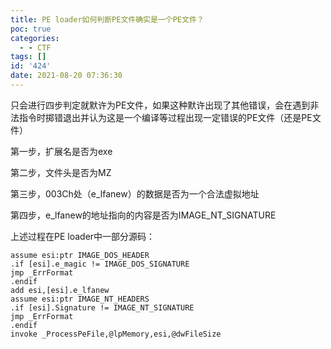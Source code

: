 ```yaml
---
title: PE loader如何判断PE文件确实是一个PE文件？
poc: true
categories:
  - - CTF
tags: []
id: '424'
date: 2021-08-20 07:36:30
---
```


只会进行四步判定就默许为PE文件，如果这种默许出现了其他错误，会在遇到非法指令时掷错退出并认为这是一个编译等过程出现一定错误的PE文件（还是PE文件）

第一步，扩展名是否为exe

第二步，文件头是否为MZ

第三步，003Ch处（e\_lfanew）的数据是否为一个合法虚拟地址

第四步，e\_lfanew的地址指向的内容是否为IMAGE\_NT\_SIGNATURE

上述过程在PE loader中一部分源码：

```
assume esi:ptr IMAGE_DOS_HEADER
.if [esi].e_magic != IMAGE_DOS_SIGNATURE
jmp _ErrFormat
.endif
add esi,[esi].e_lfanew
assume esi:ptr IMAGE_NT_HEADERS
.if [esi].Signature != IMAGE_NT_SIGNATURE
jmp _ErrFormat
.endif
invoke _ProcessPeFile,@lpMemory,esi,@dwFileSize
```